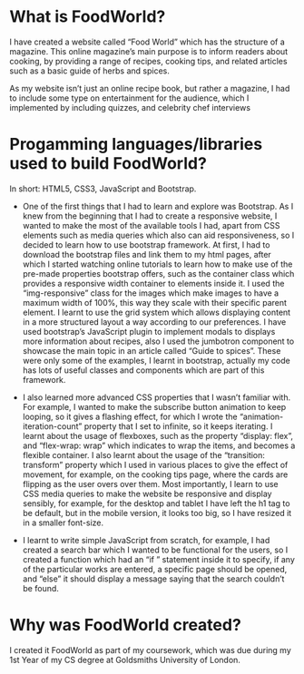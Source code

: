 # What is FoodWorld?

I have created a website called “Food World” which has the structure of a magazine. 
This online magazine’s main purpose is to inform readers about cooking, by providing a range of recipes, cooking tips, and related articles such as a basic guide of herbs and spices.

As my website isn’t just an online recipe book, but rather a magazine, I had to include some type on entertainment for the audience, which I implemented by including quizzes, and celebrity chef interviews

# Progamming languages/libraries used to build FoodWorld?

In short: HTML5, CSS3, JavaScript and Bootstrap.

- One of the first things that I had to learn and explore was Bootstrap. As I knew from the beginning that I had to create a responsive website, I wanted to make the most of the available tools I had, apart from CSS elements such as media queries which also can aid responsiveness, so I decided to learn how to use bootstrap framework.
At first, I had to download the bootstrap files and link them to my html pages, after which I started watching online tutorials to learn how to make use of the pre-made properties bootstrap offers, such as the container class which provides a responsive width container to elements inside it. I used the “img-responsive” class for the images which make images to have a maximum width of 100%, this way they scale with their specific parent element. 
I learnt to use the grid system which allows displaying content in a more structured layout a way according to our preferences.
I have used bootstrap’s JavaScript plugin to implement modals to displays more information about recipes, also I used the jumbotron component to showcase the main topic in an article called “Guide to spices”. 
These were only some of the examples, I learnt in bootstrap, actually my code has lots of useful classes and components which are part of this framework.

- I also learned more advanced CSS properties that I wasn’t familiar with.  For example, I wanted to make the subscribe button animation to keep looping, so it gives a flashing effect, for which I wrote the “animation-iteration-count” property that I set to infinite, so it keeps iterating.
I learnt about the usage of flexboxes, such as  the property “display: flex”, and “flex-wrap: wrap” which indicates to wrap the items, and becomes a flexible container. I also learnt about the usage of the “transition: transform” property which I used in various places to give the effect of movement, for example, on the cooking tips page, where the cards are flipping as the user overs over them.
Most importantly, I learn to use CSS media queries to make the website be responsive and display sensibly, for example, for the desktop and tablet I have left the h1 tag to be default, but in the mobile version, it looks too big, so I have resized it in a smaller font-size.

- I learnt to write simple JavaScript from scratch, for example, I had created a search bar which I wanted to be functional for the users, so I created a function which had an “if ” statement inside it to specify, if any of the particular works are entered, a specific page should be opened, and “else” it should display a message saying that the search couldn’t be found.

# Why was FoodWorld created?
I created it FoodWorld as part of my coursework, which was due during my 1st Year of my CS degree at Goldsmiths University of London.
